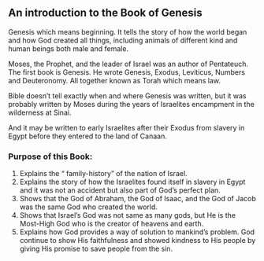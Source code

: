 ## An introduction to the Book of Genesis

Genesis which means beginning. It tells the story of how the world began and how God created all things, including animals of different kind and human beings both male and female.

Moses, the Prophet, and the leader of Israel was an author of Pentateuch. The first book is Genesis. He wrote Genesis, Exodus, Leviticus, Numbers and Deuteronomy. All together known as Torah which means law.

Bible doesn’t tell exactly when and where Genesis was written, but it was probably written by Moses during the years of Israelites encampment in the wilderness at Sinai.

And it may be written to early Israelites after their Exodus from slavery in Egypt before they entered to the land of Canaan.

### Purpose of this Book:
1. Explains the “ family-history” of the nation of Israel.
2. Explains the story of how the Israelites found itself in slavery in Egypt and it was not an accident but also part of God’s perfect plan.
3. Shows that the God of Abraham, the God of Isaac, and the God of Jacob was the same God who created the world.
4. Shows that Israel’s God was not same as many gods, but He is the Most-High God who is the creator of heavens and earth.
5. Explains how God provides a way of solution to mankind’s problem. God continue to show His faithfulness and showed kindness to His people by giving His promise to save people from the sin.